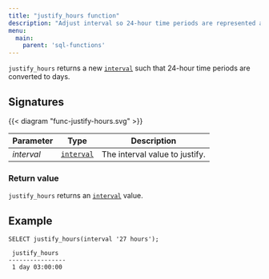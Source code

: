 ```yaml
---
title: "justify_hours function"
description: "Adjust interval so 24-hour time periods are represented as days"
menu:
  main:
    parent: 'sql-functions'
---
```


`justify_hours` returns a new [`interval`](../../types/interval) such that 24-hour time periods are
converted to days.

## Signatures

{{< diagram "func-justify-hours.svg" >}}

Parameter | Type                                                                                                                                                                                            | Description
----------|-------------------------------------------------------------------------------------------------------------------------------------------------------------------------------------------------|------------
_interval_ | [`interval`](../../types/interval) | The interval value to justify.


### Return value

`justify_hours` returns an [`interval`](../../types/interval) value.

## Example

```mzsql
SELECT justify_hours(interval '27 hours');
```
```nofmt
 justify_hours
----------------
 1 day 03:00:00
```
